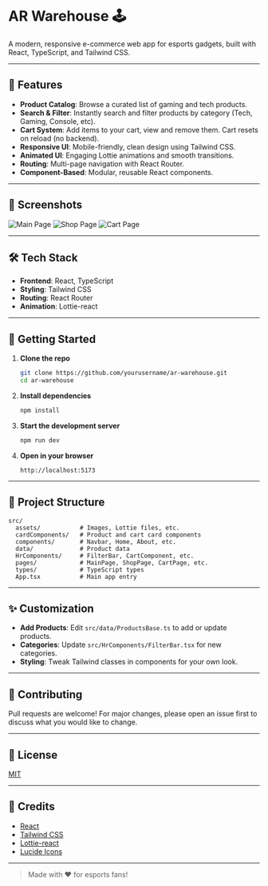 # AR Warehouse 🕹️

A modern, responsive e-commerce web app for esports gadgets, built with React, TypeScript, and Tailwind CSS.

---

## 🚀 Features

- **Product Catalog**: Browse a curated list of gaming and tech products.
- **Search & Filter**: Instantly search and filter products by category (Tech, Gaming, Console, etc).
- **Cart System**: Add items to your cart, view and remove them. Cart resets on reload (no backend).
- **Responsive UI**: Mobile-friendly, clean design using Tailwind CSS.
- **Animated UI**: Engaging Lottie animations and smooth transitions.
- **Routing**: Multi-page navigation with React Router.
- **Component-Based**: Modular, reusable React components.

---

## 📸 Screenshots

![Main Page](./screenshots/mainpage.png)
![Shop Page](./screenshots/shoppage.png)
![Cart Page](./screenshots/cartpage.png)

---

## 🛠️ Tech Stack

- **Frontend**: React, TypeScript
- **Styling**: Tailwind CSS
- **Routing**: React Router
- **Animation**: Lottie-react

---

## 🏁 Getting Started

1. **Clone the repo**
   ```bash
   git clone https://github.com/yourusername/ar-warehouse.git
   cd ar-warehouse
   ```

2. **Install dependencies**
   ```bash
   npm install
   ```

3. **Start the development server**
   ```bash
   npm run dev
   ```

4. **Open in your browser**
   ```
   http://localhost:5173
   ```

---

## 📂 Project Structure

```
src/
  assets/           # Images, Lottie files, etc.
  cardComponents/   # Product and cart card components
  components/       # Navbar, Home, About, etc.
  data/             # Product data
  HrComponents/     # FilterBar, CartComponent, etc.
  pages/            # MainPage, ShopPage, CartPage, etc.
  types/            # TypeScript types
  App.tsx           # Main app entry
```

---

## ✨ Customization

- **Add Products**: Edit `src/data/ProductsBase.ts` to add or update products.
- **Categories**: Update `src/HrComponents/FilterBar.tsx` for new categories.
- **Styling**: Tweak Tailwind classes in components for your own look.

---

## 🤝 Contributing

Pull requests are welcome! For major changes, please open an issue first to discuss what you would like to change.

---

## 📄 License

[MIT](LICENSE)

---

## 🙏 Credits

- [React](https://react.dev/)
- [Tailwind CSS](https://tailwindcss.com/)
- [Lottie-react](https://lottiefiles.com/)
- [Lucide Icons](https://lucide.dev/)

---

> Made with ❤️ for esports fans!
